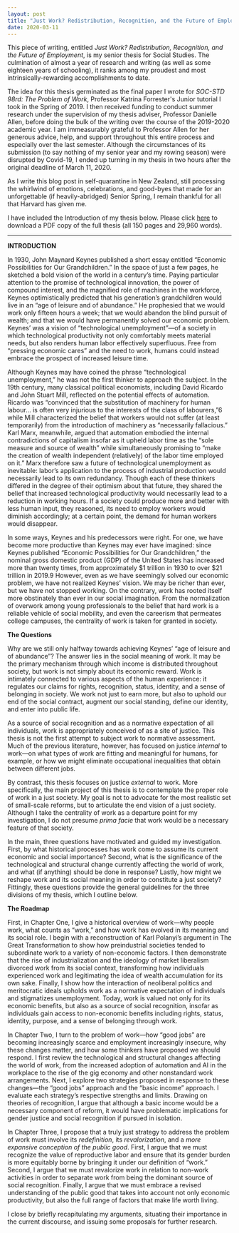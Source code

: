 ```yaml
---
layout: post
title: "Just Work? Redistribution, Recognition, and the Future of Employment"
date: 2020-03-11
---
```


This piece of writing, entitled *Just Work? Redistribution, Recognition, and the Future of Employment*, is my senior thesis for Social Studies. The culmination of almost a year of research and writing (as well as some eighteen years of schooling), it ranks among my proudest and most intrinsically-rewarding accomplishments to date. 

The idea for this thesis germinated as the final paper I wrote for *SOC-STD 98rd: The Problem of Work*, Professor Katrina Forrester's Junior tutorial I took in the Spring of 2019. I then received funding to conduct summer research under the supervision of my thesis adviser, Professor Danielle Allen, before doing the bulk of the writing over the course of the 2019-2020 academic year. I am immeasurably grateful to Professor Allen for her generous advice, help, and support throughout this entire process and especially over the last semester. Although the circumstances of its submission (to say nothing of my senior year and my rowing season) were disrupted by Covid-19, I ended up turning in my thesis in two hours after the original deadline of March 11, 2020. 

As I write this blog post in self-quarantine in New Zealand, still processing the whirlwind of emotions, celebrations, and good-byes that made for an unforgettable (if heavily-abridged) Senior Spring, I remain thankful for all that Harvard has given me.

I have included the Introduction of my thesis below. Please click [here](https://github.com/nicolas-yan/nicolas-yan.github.io/raw/master/files/yan_thesis.pdf) to download a PDF copy of the full thesis (all 150 pages and 29,960 words).

---

**INTRODUCTION**

In 1930, John Maynard Keynes published a short essay entitled “Economic Possibilities for Our Grandchildren.” In the space of just a few pages, he sketched a bold vision of the world in a century’s time. Paying particular attention to the promise of technological innovation, the power of compound interest, and the magnified role of machines in the workforce, Keynes optimistically predicted that his generation’s grandchildren would live in an “age of leisure and of abundance.” He prophesied that we would work only fifteen hours a week; that we would abandon the blind pursuit of wealth; and that we would have permanently solved our economic problem. Keynes’ was a vision of “technological unemployment”—of a society in which technological productivity not only comfortably meets material needs, but also renders human labor effectively superfluous. Free from “pressing economic cares” and the need to work, humans could instead embrace the prospect of increased leisure time. 

Although Keynes may have coined the phrase “technological unemployment,” he was not the first thinker to approach the subject. In the 19th century, many classical political economists, including David Ricardo and John Stuart Mill, reflected on the potential effects of automation. Ricardo was “convinced that the substitution of machinery for human labour… is often very injurious to the interests of the class of labourers,”6 while Mill characterized the belief that workers would not suffer (at least temporarily) from the introduction of machinery as “necessarily fallacious.” Karl Marx, meanwhile, argued that automation embodied the internal contradictions of capitalism insofar as it upheld labor time as the “sole measure and source of wealth” while simultaneously promising to “make the creation of wealth independent (relatively) of the labor time employed on it.” Marx therefore saw a future of technological unemployment as inevitable: labor’s application to the process of industrial production would necessarily lead to its own redundancy. Though each of these thinkers differed in the degree of their optimism about that future, they shared the belief that increased technological productivity would necessarily lead to a reduction in working hours. If a society could produce more and better with less human input, they reasoned, its need to employ workers would diminish accordingly; at a certain point, the demand for human workers would disappear.

In some ways, Keynes and his predecessors were right. For one, we have become more productive than Keynes may ever have imagined: since Keynes published “Economic Possibilities for Our Grandchildren,” the nominal gross domestic product (GDP) of the United States has increased more than twenty times, from approximately $1 trillion in 1930 to over $21 trillion in 2019.9 However, even as we have seemingly solved our economic problem, we have not realized Keynes’ vision. We may be richer than ever, but we have not stopped working. On the contrary, work has rooted itself more obstinately than ever in our social imagination. From the normalization of overwork among young professionals to the belief that hard work is a reliable vehicle of social mobility, and even the careerism that permeates college campuses, the centrality of work is taken for granted in society.

**The Questions**

Why are we still only halfway towards achieving Keynes’ “age of leisure and of abundance”? The answer lies in the social meaning of work. It may be the primary mechanism through which income is distributed throughout society, but work is not simply about its economic reward. Work is intimately connected to various aspects of the human experience: it regulates our claims for rights, recognition, status, identity, and a sense of belonging in society. We work not just to earn more, but also to uphold our end of the social contract, augment our social standing, define our identity, and enter into public life. 

As a source of social recognition and as a normative expectation of all individuals, work is appropriately conceived of as a site of justice. This thesis is not the first attempt to subject work to normative assessment. Much of the previous literature, however, has focused on justice *internal* to work—on what types of work are fitting and meaningful for humans, for example, or how we might eliminate occupational inequalities that obtain between different jobs. 

By contrast, this thesis focuses on justice *external* to work. More specifically, the main project of this thesis is to contemplate the proper role of work in a just society. My goal is not to advocate for the most realistic set of small-scale reforms, but to articulate the end vision of a just society. Although I take the centrality of work as a departure point for my investigation, I do not presume *prima facie* that work would be a necessary feature of that society.

In the main, three questions have motivated and guided my investigation. First, by what historical processes has work come to assume its current economic and social importance? Second, what is the significance of the technological and structural change currently affecting the world of work, and what (if anything) should be done in response? Lastly, how might we reshape work and its social meaning in order to constitute a just society? Fittingly, these questions provide the general guidelines for the three divisions of my thesis, which I outline below.

**The Roadmap**

First, in Chapter One, I give a historical overview of work—why people work, what counts as “work,” and how work has evolved in its meaning and its social role. I begin with a reconstruction of Karl Polanyi’s argument in The Great Transformation to show how preindustrial societies tended to subordinate work to a variety of non-economic factors. I then demonstrate that the rise of industrialization and the ideology of market liberalism divorced work from its social context, transforming how individuals experienced work and legitimating the idea of wealth accumulation for its own sake. Finally, I show how the interaction of neoliberal politics and meritocratic ideals upholds work as a normative expectation of individuals and stigmatizes unemployment. Today, work is valued not only for its economic benefits, but also as a source of social recognition, insofar as individuals gain access to non-economic benefits including rights, status, identity, purpose, and a sense of belonging through work.

In Chapter Two, I turn to the problem of work—how “good jobs” are becoming increasingly scarce and employment increasingly insecure, why these changes matter, and how some thinkers have proposed we should respond. I first review the technological and structural changes affecting the world of work, from the increased adoption of automation and AI in the workplace to the rise of the gig economy and other nonstandard work arrangements. Next, I explore two strategies proposed in response to these changes—the “good jobs” approach and the “basic income” approach. I evaluate each strategy’s respective strengths and limits. Drawing on theories of recognition, I argue that although a basic income would be a necessary component of reform, it would have problematic implications for gender justice and social recognition if pursued in isolation.

In Chapter Three, I propose that a truly just strategy to address the problem of work must involve its *redefinition*, its *revalorization*, and a *more expansive conception of the public good*. First, I argue that we must recognize the value of reproductive labor and ensure that its gender burden is more equitably borne by bringing it under our definition of “work.” Second, I argue that we must revalorize work in relation to non-work activities in order to separate work from being the dominant source of social recognition. Finally, I argue that we must embrace a revised understanding of the public good that takes into account not only economic productivity, but also the full range of factors that make life worth living. 

I close by briefly recapitulating my arguments, situating their importance in the current discourse, and issuing some proposals for further research.
